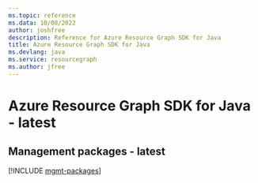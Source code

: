 ```yaml
---
ms.topic: reference
ms.data: 10/08/2022
author: joshfree
description: Reference for Azure Resource Graph SDK for Java
title: Azure Resource Graph SDK for Java
ms.devlang: java
ms.service: resourcegraph
ms.author: jfree
---
```

# Azure Resource Graph SDK for Java - latest

## Management packages - latest
[!INCLUDE [mgmt-packages](resource-graph-mgmt-index.md)]